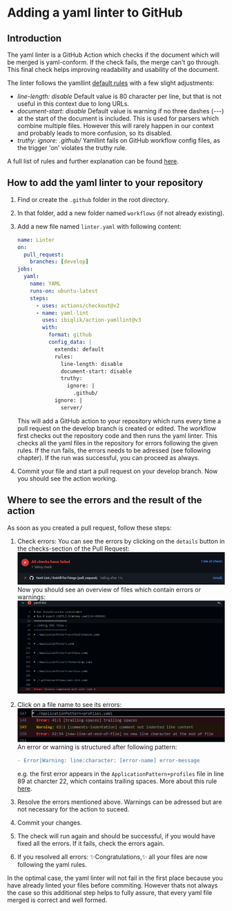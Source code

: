 # Adding a yaml linter to GitHub

## Introduction

The yaml linter is a GitHub Action which checks if the document which will be merged is yaml-conform. If the check fails, the merge can't go through. This final check helps improving readability and usability of the document.

The linter follows the yamllint [default rules](https://yamllint.readthedocs.io/en/stable/configuration.html) with a few slight adjustments:

- _line-length: disable_
    Default value is 80 character per line, but that is not useful in this context due to long URLs.
- _document-start: disable_
    Default value is warning if no three dashes (---) at the start of the document is included. This is used for parsers which combine multiple files. However this will rarely happen in our context and probably leads to more confusion, so its disabled.
- _truthy: ignore: .github/_
    Yamllint fails on GitHub workflow config files, as the trigger 'on' violates the truthy rule.

A full list of rules and further explanation can be found [here](https://yamllint.readthedocs.io/en/stable/rules.html).

## How to add the yaml linter to your repository

1. Find or create the `.github` folder in the root directory.
2. In that folder, add a new folder named `workflows` (if not already existing).
3. Add a new file named `linter.yaml` with following content:

    ```yaml
    name: Linter
    on:
      pull_request:
        branches: [develop]
    jobs:
      yaml:
        name: YAML
        runs-on: ubuntu-latest
        steps:
          - uses: actions/checkout@v2
          - name: yaml-lint
            uses: ibiqlik/action-yamllint@v3
            with:
              format: github
              config_data: |
                extends: default
                rules:
                  line-length: disable
                  document-start: disable
                  truthy:
                    ignore: |
                      .github/
                ignore: |
                  server/
    ```

    This will add a GitHub action to your repository which runs every time a pull request on the develop branch is created or edited. The workflow first checks out the repository code and then runs the yaml linter. This checks all the yaml files in the repository for errors following the given rules. If the run fails, the errors needs to be adressed (see following chapter). If the run was successful, you can proceed as always.

4. Commit your file and start a pull request on your develop branch. Now you should see the action working.

## Where to see the errors and the result of the action

As soon as you created a pull request, follow these steps:

1. Check errors:
    You can see the errors by clicking on the `details` button in the checks-section of the Pull Request:
    ![Failed run](./img//runFailed.png)
    Now you should see an overview of files which contain errors or warnings:
    ![Error files](./img/errorFiles.png)
2. Click on a file name to see its errors:
    ![Errors](./img/error.png)
    An error or warning is structured after following pattern:

    ```diff
    - Error|Warning: line:character: [error-name] error-message
    ```

    e.g. the first error appears in the `ApplicationPattern+profiles` file  in line 89 at charcter 22, which contains trailing spaces.
    More about this rule [here](https://yamllint.readthedocs.io/en/stable/rules.html#module-yamllint.rules.trailing_spaces).

3. Resolve the errors mentioned above. Warnings can be adressed but are not necessary for the action to suceed.
4. Commit your changes.
5. The check will run again and should be successful, if you would have fixed all the errors. If it fails, check the errors again.
6. If you resolved all errors: :sparkles:Congratulations,:sparkles: all your files are now following the yaml rules.

In the optimal case, the yaml linter will not fail in the first place because you have already linted your files before commiting. However thats not always the case so this additional step helps to fully assure, that every yaml file merged is correct and well formed.
